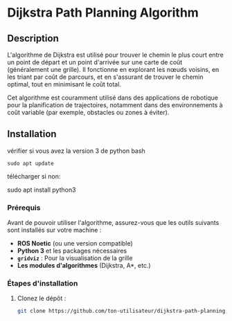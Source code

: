 # Dijkstra Path Planning Algorithm

## Description

L'algorithme de Dijkstra est utilisé pour trouver le chemin le plus court entre un point de départ et un point d'arrivée sur une carte de coût (généralement une grille). Il fonctionne en explorant les nœuds voisins, en les triant par coût de parcours, et en s'assurant de trouver le chemin optimal, tout en minimisant le coût total.

Cet algorithme est couramment utilisé dans des applications de robotique pour la planification de trajectoires, notamment dans des environnements à coût variable (par exemple, obstacles ou zones à éviter).

## Installation

vérifier si vous avez la version 3 de python 
bash
```
sudo apt update
```
télécharger si non:

sudo apt install python3


### Prérequis
Avant de pouvoir utiliser l'algorithme, assurez-vous que les outils suivants sont installés sur votre machine :

- **ROS Noetic** (ou une version compatible)
- **Python 3** et les packages nécessaires
- **`gridviz`** : Pour la visualisation de la grille
- **Les modules d'algorithmes** (Dijkstra, A*, etc.)

### Étapes d'installation

1. Clonez le dépôt :
   ```bash
   git clone https://github.com/ton-utilisateur/dijkstra-path-planning.git
